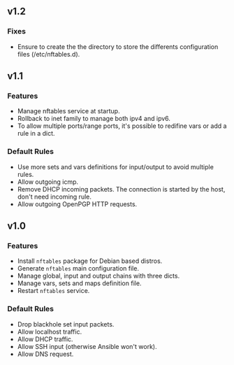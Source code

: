
## v1.2

### Fixes
* Ensure to create the the directory to store the differents configuration files (/etc/nftables.d).

## v1.1

### Features
* Manage nftables service at startup.
* Rollback to inet family to manage both ipv4 and ipv6.
* To allow multiple ports/range ports, it's possible to redifine vars or add a rule in a dict.

### Default Rules
* Use more sets and vars definitions for input/output to avoid multiple rules.
* Allow outgoing icmp.
* Remove DHCP incoming packets. The connection is started by the host, don't need incoming rule.
* Allow outgoing OpenPGP HTTP requests.

## v1.0

### Features
* Install `nftables` package for Debian based distros.
* Generate `nftables` main configuration file.
* Manage global, input and output chains with three dicts.
* Manage vars, sets and maps definition file.
* Restart `nftables` service.

### Default Rules
* Drop blackhole set input packets.
* Allow localhost traffic.
* Allow DHCP traffic.
* Allow SSH input (otherwise Ansible won't work).
* Allow DNS request.
